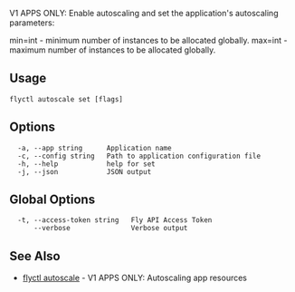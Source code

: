 V1 APPS ONLY: Enable autoscaling and set the application's autoscaling parameters:

min=int - minimum number of instances to be allocated globally.
max=int - maximum number of instances to be allocated globally.

## Usage
~~~
flyctl autoscale set [flags]
~~~

## Options

~~~
  -a, --app string      Application name
  -c, --config string   Path to application configuration file
  -h, --help            help for set
  -j, --json            JSON output
~~~

## Global Options

~~~
  -t, --access-token string   Fly API Access Token
      --verbose               Verbose output
~~~

## See Also

* [flyctl autoscale](/docs/flyctl/autoscale/)	 - V1 APPS ONLY: Autoscaling app resources

